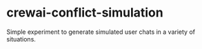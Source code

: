 # crewai-conflict-simulation
Simple experiment to generate simulated user chats in a variety of situations. 
